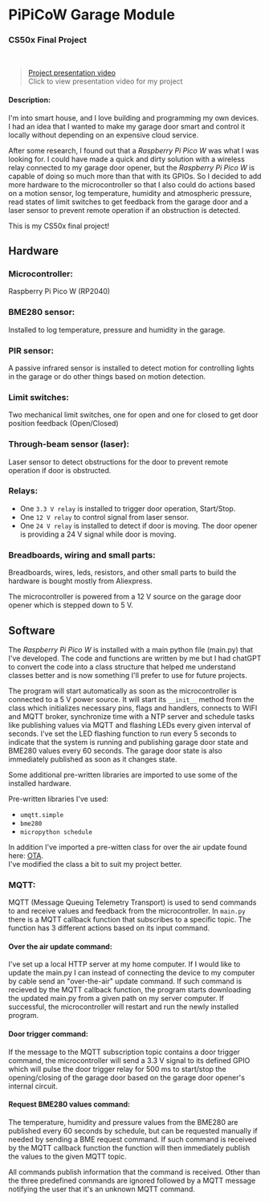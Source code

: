 # PiPiCoW Garage Module
### CS50x Final Project
<br>

> [Project presentation video](https://www.youtube.com/)<br>
> Click to view presentation video for my project


#### Description:
I'm into smart house, and I love building and programming my own devices.
I had an idea that I wanted to make my garage door smart and control it locally without depending on an expensive cloud service.

After some research, I found out that a _Raspberry Pi Pico W_ was what I was looking for. I could have made a quick and dirty solution with a
wireless relay connected to my garage door opener, but the _Raspberry Pi Pico W_ is capable of doing so much more than that with its GPIOs.
So I decided to add more hardware to the microcontroller so that I also could do actions based on a motion sensor, log temperature, humidity and atmospheric pressure,
read states of limit switches to get feedback from the garage door and a laser sensor to prevent remote operation if an obstruction is detected.

This is my CS50x final project!
 

## Hardware

### Microcontroller:
Raspberry Pi Pico W (RP2040)

### BME280 sensor:
Installed to log temperature, pressure and humidity in the garage.

### PIR sensor:
A passive infrared sensor is installed to detect motion for controlling lights in the garage or do other things based on motion detection.

### Limit switches:
Two mechanical limit switches, one for open and one for closed to get door position feedback (Open/Closed)

### Through-beam sensor (laser):
Laser sensor to detect obstructions for the door to prevent remote operation if door is obstructed.

### Relays:
- One ```3.3 V relay``` is installed to trigger door operation, Start/Stop.
- One ```12 V relay``` to control signal from laser sensor.
- One ```24 V relay``` is installed to detect if door is moving. The door opener is providing a 24 V signal while door is moving.

### Breadboards, wiring and small parts:
Breadboards, wires, leds, resistors, and other small parts to build the hardware is bought mostly from Aliexpress.

The microcontroller is powered from a 12 V source on the garage door opener which is stepped down to 5 V.

## Software
The _Raspberry Pi Pico W_ is installed with a main python file (main.py) that I've developed.
The code and functions are written by me but I had chatGPT to convert the code into a class structure that helped me understand classes better
and is now something I'll prefer to use for future projects. <br>

The program will start automatically as soon as the microcontroller is connected to a 5 V power source.
It will start its ```__init__``` method from the class which initializes necessary pins, flags and handlers, connects to WIFI and MQTT broker, synchronize time with a NTP server
and schedule tasks like publishing values via MQTT and flashing LEDs every given interval of seconds.
I've set the LED flashing function to run every 5 seconds to indicate that the system is running and publishing garage door state and BME280 values every 60 seconds.
The garage door state is also immediately published as soon as it changes state.

Some additional pre-written libraries are imported to use some of the installed hardware.

Pre-written libraries I've used:
- ```umqtt.simple```
- ```bme280```
- ```micropython schedule```

In addition I've imported a pre-witten class for over the air update found here: [OTA](https://github.com/kevinmcaleer/ota). <br>
I've modified the class a bit to suit my project better.

### MQTT:
MQTT (Message Queuing Telemetry Transport) is used to send commands to and receive values and feedback from the microcontroller.
In ```main.py``` there is a MQTT callback function that subscribes to a specific topic. The function has 3 different actions based on its input command.

#### Over the air update command:
I've set up a local HTTP server at my home computer. If I would like to update the main.py I can instead of connecting the device to my computer by cable send an "over-the-air" update command.
If such command is recieved by the MQTT callback function, the program starts downloading the updated main.py from a given path on my server computer. If successful, the microcontroller will restart and run the newly installed program.

#### Door trigger command:
If the message to the MQTT subscription topic contains a door trigger command, the microcontroller will send a 3.3 V signal to its defined GPIO which will pulse the door trigger relay for 500 ms to start/stop the opening/closing of the garage door based on the garage door opener's internal circuit.

#### Request BME280 values command:
The temperature, humidity and pressure values from the BME280 are published every 60 seconds by schedule, but can be requested manually if needed by sending a BME request command. If such command is received by the MQTT callback function the function will then immediately publish the values to the given MQTT topic.

All commands publish information that the command is received. Other than the three predefined commands are ignored followed by a MQTT message notifying the user that it's an unknown MQTT command.






